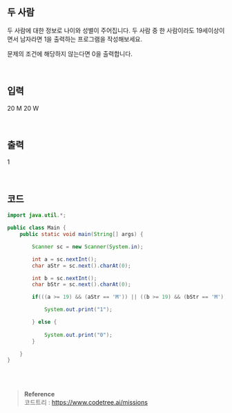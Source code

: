 ## 두 사람

두 사람에 대한 정보로 나이와 성별이 주어집니다. 두 사람 중 한 사람이라도 19세이상이면서 남자라면 1을 출력하는 프로그램을 작성해보세요.

문제의 조건에 해당하지 않는다면 0을 출력합니다.

<br/>

## 입력

20 M
20 W

<br/>

## 출력

1

<br/>

## 코드


```java
import java.util.*;

public class Main {
    public static void main(String[] args) {

        Scanner sc = new Scanner(System.in);

        int a = sc.nextInt();
        char aStr = sc.next().charAt(0);

        int b = sc.nextInt();
        char bStr = sc.next().charAt(0);

        if(((a >= 19) && (aStr == 'M')) || ((b >= 19) && (bStr == 'M'))) {

            System.out.print("1");

        } else {
            
            System.out.print("0");
        }

    }
}
```

<br/><br/>

>**Reference** 
> <br/>
코드트리 : https://www.codetree.ai/missions